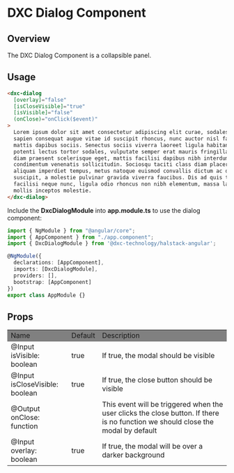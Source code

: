 # DXC Dialog Component

## Overview

The DXC Dialog Component is a collapsible panel.

## Usage

```html
<dxc-dialog
  [overlay]="false"
  [isCloseVisible]="true"
  [isVisible]="false"
  (onClose)="onClick($event)"
>
  Lorem ipsum dolor sit amet consectetur adipiscing elit curae, sodales ac
  sapien consequat augue vitae id suscipit rhoncus, nunc auctor nisl faucibus
  mattis dapibus sociis. Senectus sociis viverra laoreet ligula habitant nullam
  potenti lectus tortor sodales, vulputate semper erat mauris fringilla natoque
  diam praesent scelerisque eget, mattis facilisi dapibus nibh interdum donec
  condimentum venenatis sollicitudin. Sociosqu taciti class diam placerat
  aliquam imperdiet tempus, metus natoque euismod convallis dictum ac dapibus
  suscipit, a molestie pulvinar gravida viverra faucibus. Dis ad quis tincidunt
  facilisi neque nunc, ligula odio rhoncus non nibh elementum, massa lacinia
  mollis inceptos molestie.
</dxc-dialog>
```

Include the **DxcDialogModule** into **app.module.ts** to use the dialog component:

```ts
import { NgModule } from "@angular/core";
import { AppComponent } from "./app.component";
import { DxcDialogModule } from '@dxc-technology/halstack-angular';

@NgModule({
  declarations: [AppComponent],
  imports: [DxcDialogModule],
  providers: [],
  bootstrap: [AppComponent]
})
export class AppModule {}
```

## Props

<table>
    <tr style="background-color: grey">
        <td>Name</td>
        <td>Default</td>
        <td>Description</td>
    </tr>
    <tr>
        <td>@Input<br>isVisible: boolean</td>
        <td>true</td>
        <td>If true, the modal should be visible</td>
    </tr>
    <tr>
        <td>@Input<br>isCloseVisible: boolean</td>
        <td>true</td>
        <td>If true, the close button should be visible</td>
    </tr>
    <tr>
        <td>@Output<br>onClose: function</td>
        <td></td>
        <td>This event will be triggered when the user clicks the close button. If there is no function we should close the modal by default</td>
    </tr>
    <tr>
        <td>@Input<br>overlay: boolean</td>
        <td>true</td>
        <td>If true, the modal will be over a darker background</td>
    </tr>
    
</table>

```

```
